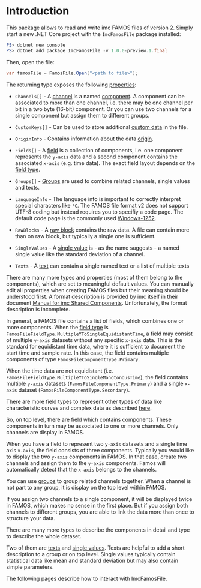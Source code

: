 # Introduction

This package allows to read and write imc FAMOS files of version 2. Simply start a new .NET Core project with the `ImcFamosFile` package installed:

```powershell
PS> dotnet new console
PS> dotnet add package ImcFamosFile -v 1.0.0-preview.1.final
```

Then, open the file:

```cs
var famosFile = FamosFile.Open("<path to file>");
```

The returning type exposes the following [properties](../../ImcFamosFile.FamosFileHeader.html#properties):

- `Channels[]` - A [channel](../../ImcFamosFile.FamosFileChannel.html) is a named [component](../../ImcFamosFile.FamosFileComponent.html). A component can be associated to more than one channel, i.e. there may be one channel per bit in a two byte (16-bit) component. Or you can use two channels for a single component but assign them to different groups.

- `CustomKeys[]` - Can be used to store additional [custom data](../../ImcFamosFile.FamosFileCustomKey.html) in the file.

- `OriginInfo` - Contains information about the data [origin](../../ImcFamosFile.FamosFileDataOriginInfo.html).

- `Fields[]` - A [field](../../ImcFamosFile.FamosFileField.html) is a collection of components, i.e. one component represents the `y-axis` data and a second component contains the associated `x-axis` (e.g. time data). The exact field layout depends on the [field type](../../ImcFamosFile.FamosFileFieldType.html).

- `Groups[]` - [Groups](../../api/ImcFamosFile.FamosFileGroup.html) are used to combine related channels, single values and texts.

- `LanguageInfo` - The language info is important to correctly interpret special characters like `°C`. The FAMOS file format v2 does not support UTF-8 coding but instead requires you to specifiy a code page. The default code page is the commonly used [Windows-1252](https://en.wikipedia.org/wiki/Windows-1252).

- `RawBlocks` - A [raw block](../../ImcFamosFile.FamosFileRawBlock.html) contains the raw data. A file can contain more than on raw block, but typically a single one is sufficient.

- `SingleValues` - A [single value](../../ImcFamosFile.FamosFileSingleValue.html) is - as the name suggests - a named single value like the standard deviation of a channel.

- `Texts` - A [text](../../ImcFamosFile.FamosFileText.html) can contain a single named text or a list of multiple texts

There are many more types and properties (most of them belong to the components), which are set to meaningful default values. You can manually edit all properties when creating FAMOS files but their meaning should be understood first. A format description is provided by imc itself in their document [Manual for imc Shared Components](https://www.imc-tm.com/download-center/product-downloads/imc-shared-components/). Unfortunately, the format description is incomplete.

In general, a FAMOS file contains a list of fields, which combines one or more components. When the [field type](../../ImcFamosFile.FamosFileFieldType.html) is `FamosFileFieldType.MultipleYToSingleEquidistantTime`, a field may consist of multiple `y-axis` datasets without any specific `x-axis` data. This is the standard for equidistant time data, where it is sufficient to document the start time and sample rate. In this case, the field contains multiple components of type `FamosFileComponentType.Primary`.

When the time data are not equidistant (i.e. `FamosFileFieldType.MultipleYToSingleMonotonousTime`), the field contains multiple `y-axis` datasets (`FamosFileComponentType.Primary`) and a single `x-axis` dataset (`FamosFileComponentType.Secondary`).

There are more field types to represent other types of data like characteristic curves and complex data as described [here](../../ImcFamosFile.FamosFileFieldType.html).

So, on top level, there are field which contains components. These components in turn may be associated to one or more channels. Only channels are display in FAMOS.

When you have a field to represent two `y-axis` datasets and a single time axis `x-axis`, the field consists of three components. Typically you would like to display the two `y-axis` components in FAMOS. In that case, create two channels and assign them to the `y-axis` components. Famos will automatically detect that the `x-axis` belongs to the channels.

You can use [groups](../../api/ImcFamosFile.FamosFileGroup.html) to group related channels together. When a channel is not part to any group, it is display on the top level within FAMOS.

If you assign two channels to a single component, it will be displayed twice in FAMOS, which makes no sense in the first place. But if you assign both channels to different groups, you are able to link the data more than once to structure your data.

There are many more types to describe the components in detail and type to describe the whole dataset.

Two of them are [texts](../../ImcFamosFile.FamosFileText.html) and [single values](../../ImcFamosFile.FamosFileSingleValue.html). Texts are helpful to add a short description to a group or on top level. Single values typically contain statistical data like mean and standard deviation but may also contain simple parameters.

The following pages describe how to interact with ImcFamosFile.